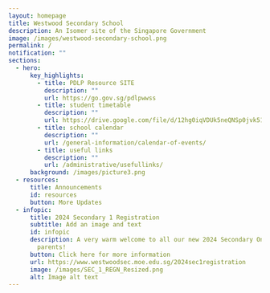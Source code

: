 ```yaml
---
layout: homepage
title: Westwood Secondary School
description: An Isomer site of the Singapore Government
image: /images/westwood-secondary-school.png
permalink: /
notification: ""
sections:
  - hero:
      key_highlights:
        - title: PDLP Resource SITE
          description: ""
          url: https://go.gov.sg/pdlpwwss
        - title: student timetable
          description: ""
          url: https://drive.google.com/file/d/12hg0iqVDUk5neQNSp0jvk51IbEfie5KK/view?usp=sharing
        - title: school calendar
          description: ""
          url: /general-information/calendar-of-events/
        - title: useful links
          description: ""
          url: /administrative/usefullinks/
      background: /images/picture3.png
  - resources:
      title: Announcements
      id: resources
      button: More Updates
  - infopic:
      title: 2024 Secondary 1 Registration
      subtitle: Add an image and text
      id: infopic
      description: A very warm welcome to all our new 2024 Secondary One students and
        parents!
      button: Click here for more information
      url: https://www.westwoodsec.moe.edu.sg/2024sec1registration
      image: /images/SEC_1_REGN_Resized.png
      alt: Image alt text
---
```

